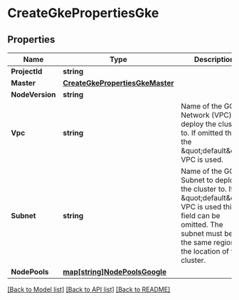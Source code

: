 # CreateGkePropertiesGke

## Properties
Name | Type | Description | Notes
------------ | ------------- | ------------- | -------------
**ProjectId** | **string** |  | [optional] 
**Master** | [**CreateGkePropertiesGkeMaster**](CreateGKEProperties_gke_master.md) |  | [optional] 
**NodeVersion** | **string** |  | [optional] 
**Vpc** | **string** | Name of the GCP Network (VPC) to deploy the cluster to. If omitted than the \&quot;default\&quot; VPC is used. | [optional] 
**Subnet** | **string** | Name of the GCP Subnet to deploy the cluster to. If \&quot;default\&quot; VPC is used this field can be omitted. The subnet must be in the same region as the location of the cluster. | [optional] 
**NodePools** | [**map[string]NodePoolsGoogle**](NodePoolsGoogle.md) |  | [optional] 

[[Back to Model list]](../README.md#documentation-for-models) [[Back to API list]](../README.md#documentation-for-api-endpoints) [[Back to README]](../README.md)


